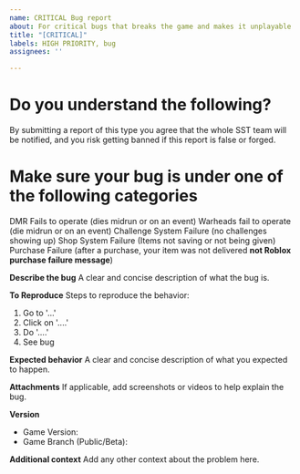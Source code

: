 ```yaml
---
name: CRITICAL Bug report
about: For critical bugs that breaks the game and makes it unplayable
title: "[CRITICAL]"
labels: HIGH PRIORITY, bug
assignees: ''

---
```


# Do you understand the following?
By submitting a report of this type you agree that the whole SST team will be notified, and you risk getting banned if this report is false or forged.

# Make sure your bug is under one of the following categories
DMR Fails to operate (dies midrun or on an event)
Warheads fail to operate (die midrun or on an event)
Challenge System Failure (no challenges showing up)
Shop System Failure (Items not saving or not being given)
Purchase Failure (after a purchase, your item was not delivered **not Roblox purchase failure message**)

**Describe the bug**
A clear and concise description of what the bug is.

**To Reproduce**
Steps to reproduce the behavior:
1. Go to '...'
2. Click on '....'
3. Do '....'
4. See bug

**Expected behavior**
A clear and concise description of what you expected to happen.

**Attachments**
If applicable, add screenshots or videos to help explain the bug.

**Version**
- Game Version:
- Game Branch (Public/Beta):

**Additional context**
Add any other context about the problem here.
